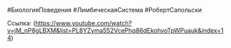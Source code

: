 



#БиологияПоведения #ЛимбическаяСистема #РобертСапольски 

Ссылка: (https://www.youtube.com/watch?v=jM_nP8gLBXM&list=PL8YZyma552VcePhq86dEkohvoTpWPuauk&index=14)

